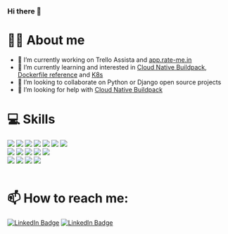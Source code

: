 ### Hi there 👋

<!--
**scallopy/scallopy** is a ✨ _special_ ✨ repository because its `README.md` (this file) appears on your GitHub profile.

https://www.webfx.com/tools/emoji-cheat-sheet/ 

https://hendrasob.github.io/badges/

https://github.com/tandpfun/skill-icons?tab=readme-ov-file#readme

Here are some ideas to get you started:

- 🔭 I’m currently working ...
- 🌱 I’m currently learning ... 
- 👯 I’m looking to collaborate on ...
- 🤔 I’m looking for help with ...
- 💬 Ask me about ...
- 📫 How to reach me: ...
- 😄 Pronouns: ...
- ⚡ Fun fact: ...
-->

# 👱‍♀️ About me

- 🔭 I’m currently working on Trello Assista and [app.rate-me.in](https://app.rate-me.in/)
- 🌱 I’m currently learning and interested in [Cloud Native Buildpack](https://buildpacks.io/), [Dockerfile reference](https://docs.docker.com/reference/dockerfile/) and [K8s](https://kubernetes.io/)
- 👯 I’m looking to collaborate on Python or Django open source projects
- 🤔 I’m looking for help with [Cloud Native Buildpack](https://buildpacks.io/)


# 💻 Skills

<!--
[![My Skills](https://skillicons.dev/icons?i=docker,py,django,react,angular,nodejs,materialui,php,postgres,elasticsearch,linux,bash,supabase,vim,git,windows,vercel)](https://skillicons.dev)
-->

<div>
  <a href="https://www.python.org/" target=”_blank”><img src="https://skillicons.dev/icons?i=py"/></a>
  <a href="https://www.djangoproject.com/"><img src="https://skillicons.dev/icons?i=django"/></a>
  <a href="https://legacy.reactjs.org/"><img src="https://skillicons.dev/icons?i=react"/></a>
  <a href="https://mui.com/material-ui/getting-started/"><img src="https://skillicons.dev/icons?i=materialui"/></a>
  <a href="https://angular.io/start"><img src="https://skillicons.dev/icons?i=angular"/></a>
  <a href="https://nodejs.org/en/about"><img src="https://skillicons.dev/icons?i=nodejs"/></a>
  <a href="https://www.php.net/manual/en/getting-started.php"><img src="https://skillicons.dev/icons?i=php"/></a>
</div>
<div>
  <a href="https://linuxjourney.com/lesson/linux-history"><img src="https://skillicons.dev/icons?i=linux"/></a>
  <a href="https://hpc.dccn.nl/docs/bash/index.html"><img src="https://skillicons.dev/icons?i=bash"/></a>
  <a href="https://www.vim.org/"><img src="https://skillicons.dev/icons?i=vim"/></a>
  <a href="https://git-scm.com/book/en/v2"><img src="https://skillicons.dev/icons?i=git"/></a>
  <a href="https://www.microsoft.com/"><img src="https://skillicons.dev/icons?i=windows"/></a>
</div>
<div>
  <a href="https://docs.docker.com/get-docker/" target=”_blank”><img src="https://skillicons.dev/icons?i=docker"/></a>
  <a href="https://www.elastic.co/guide/index.html"><img src="https://skillicons.dev/icons?i=elasticsearch"/></a>
  <a href="https://www.postgresql.org/about/"><img src="https://skillicons.dev/icons?i=postgres"/></a>
  <a href="https://supabase.com/docs"><img src="https://skillicons.dev/icons?i=supabase"/></a>
</div>

<br>


# 📫 How to reach me:

<div id="badges">
  <a href="mailto:petia.t.velikova@gmail.com"><img src="https://img.shields.io/badge/Gmail-D14836?style=for-the-badge&logo=gmail&logoColor=white" alt="LinkedIn Badge"/></a>
  <a href="https://www.linkedin.com/in/petya-velikova-02b198119/"  target=”_blank”><img src="https://img.shields.io/badge/LinkedIn-blue?style=for-the-badge&logo=linkedin&logoColor=white" alt="LinkedIn Badge"/></a>
  <!--
  <a href="your-youtube-URL">
    <img src="https://img.shields.io/badge/YouTube-red?style=for-the-badge&logo=youtube&logoColor=white" alt="Youtube Badge"/>
  </a>
  <a href="your-twitter-URL">
    <img src="https://img.shields.io/badge/Twitter-blue?style=for-the-badge&logo=twitter&logoColor=white" alt="Twitter Badge"/>
  </a>
  -->
</div>

<!--
# ⚡ Fun fact:
-->
